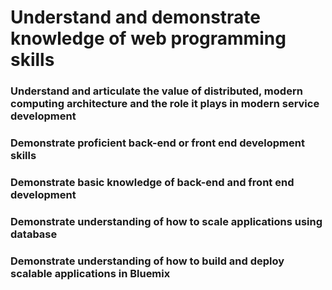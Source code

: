 # Understand and demonstrate knowledge of web programming skills

### Understand and articulate the value of distributed, modern computing architecture and the role it plays in modern service development

### Demonstrate proficient back-end or front end development skills

### Demonstrate basic knowledge of back-end and front end development

### Demonstrate understanding of how to scale applications using database

### Demonstrate understanding of how to build and deploy scalable applications in Bluemix